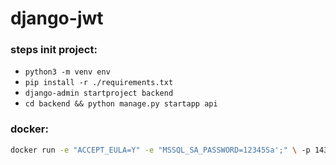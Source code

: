 # django-jwt

### steps init project:
- `python3 -m venv env`
- `pip install -r ./requirements.txt`
- `django-admin startproject backend`
- `cd backend && python manage.py startapp api`

### docker:
```sh
docker run -e "ACCEPT_EULA=Y" -e "MSSQL_SA_PASSWORD=12345Sa';" \ -p 1433:1433 --name sql1 --hostname sql1 \ -d \ mcr.microsoft.com/mssql/server:2022-latest
```
